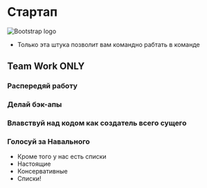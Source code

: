 # Стартап

![Bootstrap logo](https://camo.githubusercontent.com/79ee96a8b8fa098c44d1ca302006f24d008408a1c22fc13260437214d705a23d/68747470733a2f2f6e65746f6c6f67792d636f64652e6769746875622e696f2f6769742d686f6d65776f726b732f696e74726f64756374696f6e2f6173736574732f6c6f676f2e706e67)

* Только эта штука позволит вам командно рабтать в команде
## Team Work ONLY
### Распередяй работу
### Делай бэк-апы
### Влавствуй над кодом как создатель всего сущего
### Голосуй за Навального

* Кроме того у нас есть списки
* Настоящие
* Консервативные
* Списки!
